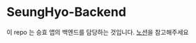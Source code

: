 # SeungHyo-Backend

이 repo 는 승효 앱의 백엔드를 담당하는 것입니다. [노션](https://www.notion.so/19e207e64cbd46e88404da1241ddb7c3?pvs=4#6500f11a843a456a886b7cb7116ae267)을 참고해주세요